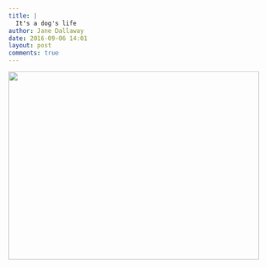 ```yaml
---
title: |
  It's a dog's life
author: Jane Dallaway
date: 2016-09-06 14:01
layout: post
comments: true
---
```


<div><a href="http://static.skitters.dallaway.com/tp_IMG_2083.JPG"><img src="http://static.skitters.dallaway.com/tp_thumb_IMG_2083.JPG" width="500" height="375"/></a></div>



  

      
